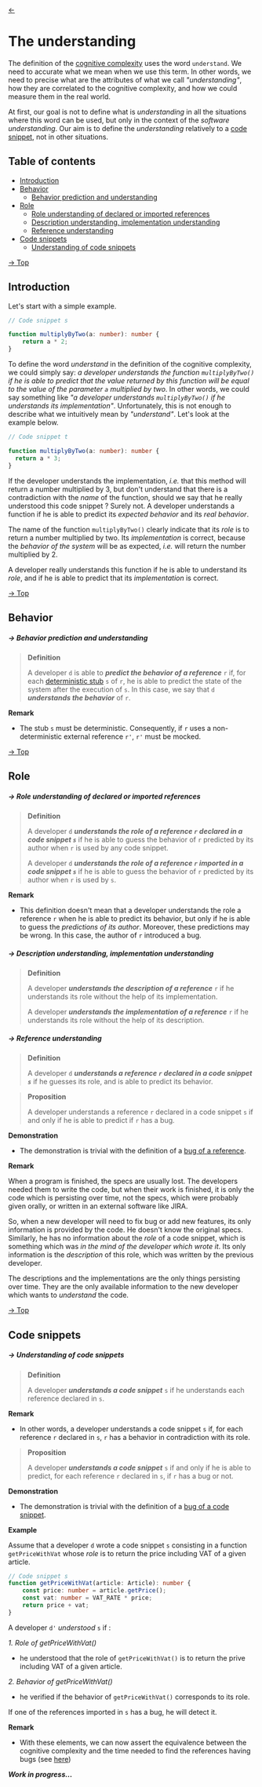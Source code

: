 [<-](README.md)
# The understanding

The definition of the [cognitive complexity](cognitive-complexity.md) uses the word `understand`. We need to accurate what we mean when we use this term. In other words, we need to precise what are the attributes of what we call *"understanding"*, how they are correlated to the cognitive complexity, and how we could measure them in the real world.

At first, our goal is not to define what is *understanding* in all the situations where this word can be used, but only in the context of the *software understanding*. Our aim is to define the *understanding* relatively to a [code snippet](code-snippets.md), not in other situations.

## Table of contents

* [Introduction](#introduction)
* [Behavior](#behavior)
  * [Behavior prediction and understanding](#--behavior-prediction-and-understanding)
* [Role](#role)
  * [Role understanding of declared or imported references](#--role-understanding-of-declared-or-imported-references)
  * [Description understanding, implementation understanding](#--description-understanding-implementation-understanding)
  * [Reference understanding](#--reference-understanding)
* [Code snippets](#code-snippets)
  * [Understanding of code snippets](#--understanding-of-code-snippets)

[-> Top](#the-understanding)
## Introduction

Let's start with a simple example. 

```ts
// Code snippet s

function multiplyByTwo(a: number): number {
	return a * 2;
}
```

To define the word *understand* in the definition of the cognitive complexity, we could simply say: *a developer understands the function `multiplyByTwo()` if he is able to predict that the value returned by this function will be equal to the value of the parameter `a` multiplied by two*. In other words, we could say something like *"a developer understands `multiplyByTwo()` if he understands its implementation"*. Unfortunately, this is not enough to describe what we intuitively mean by *"understand"*. Let's look at the example below.

```ts
// Code snippet t

function multiplyByTwo(a: number): number {
  return a * 3;
}
```

If the developer understands the implementation, *i.e.* that this method will return a number multiplied by 3, but don't understand that there is a contradiction with the *name* of the function, should we say that he really understood this code snippet ? Surely not. A developer understands a function if he is able to predict its *expected behavior* and its *real behavior*.

The name of the function `multiplyByTwo()` clearly indicate that its *role* is to return a number multiplied by two. Its *implementation* is correct, because the *behavior of the system* will be as expected, *i.e.* will return the number multiplied by 2.

A developer really understands this function if he is able to understand its *role*, and if he is able to predict that its *implementation* is correct.  

[-> Top](#the-understanding)
## Behavior

##### -> Behavior prediction and understanding
> **Definition**
>
> A developer `d` is able to ***predict the behavior of a reference*** `r` if, for each [deterministic stub](code-snippets-tmp.md#--deterministic-stub) `s` of `r`, he is able to predict the state of the system after the execution of `s`. In this case, we say that `d` ***understands the behavior*** of `r`.

**Remark**

* The stub `s` must be deterministic. Consequently, if `r` uses a non-deterministic external reference `r'`, `r'` must be mocked.


[-> Top](#the-understanding)
## Role

##### -> Role understanding of declared or imported references
> **Definition**
>
> A developer `d` ***understands the role of a reference `r` declared in a code snippet `s`*** if he is able to guess the behavior of `r` predicted by its author when `r` is used by any code snippet.
>
> A developer `d` ***understands the role of a reference `r` imported in a code snippet `s`*** if he is able to guess the behavior of `r` predicted by its author when `r` is used by `s`.

**Remark**

* This definition doesn't mean that a developer understands the role a reference `r` when he is able to predict its behavior, but only if he is able to guess the *predictions of its author*. Moreover, these predictions may be wrong. In this case, the author of `r` introduced a bug.

##### -> Description understanding, implementation understanding
> **Definition**
>
> A developer ***understands the description of a reference*** `r` if he understands its role without the help of its implementation.
>
> A developer ***understands the implementation of a reference*** `r` if he understands its role without the help of its description.


##### -> Reference understanding
> **Definition**
>
> A developer `d` ***understands a reference `r` declared in a code snippet `s`*** if he guesses its role, and is able to predict its behavior.



> **Proposition**
>
> A developer understands a reference `r` declared in a code snippet `s` if and only if he is able to predict if `r` has a bug.

**Demonstration**

* The demonstration is trivial with the definition of a [bug of a reference](bugs.md#--bug-of-a-reference).

**Remark**

When a program is finished, the specs are usually lost. The developers needed them to write the code, but when their work is finished, it is only the code which is persisting over time, not the specs, which were probably given orally, or written in an external software like JIRA.

So, when a new developer will need to fix bug or add new features, its only information is provided by the code. He doesn't know the original specs. Similarly, he has no information about the *role* of a code snippet, which is something which was *in the mind of the developer which wrote it*. Its only information is the *description* of this role, which was written by the previous developer.

The descriptions and the implementations are the only things persisting over time. They are the only available information to the new developer which wants to *understand* the code.


[-> Top](#the-understanding)
## Code snippets

##### -> Understanding of code snippets
> **Definition**
>
> A developer ***understands a code snippet*** `s` if he understands each reference declared in `s`.

**Remark**

* In other words, a developer understands a code snippet `s` if, for each reference `r` declared in `s`, `r` has a behavior in contradiction with its role.


> **Proposition**
> 
> A developer ***understands a code snippet*** `s` if and only if he is able to predict, for each reference `r` declared in `s`, if `r` has a bug or not.


**Demonstration**

* The demonstration is trivial with the definition of a [bug of a code snippet](bugs.md#--bug-of-a-code-snippet).

[comment]: <> (> **Definition**)

[comment]: <> (>)

[comment]: <> (> A developer ***understands a code snippet*** `s` if :)

[comment]: <> (> 1. he understands the role of each [reference]&#40;code-snippets-tmp.md#references&#41; declared in `s`.)

[comment]: <> (> 2. he understands the role of each reference imported in `s`, in the context of `s`.)

[comment]: <> (> 3. assuming that the imported references of `s` have no bugs, he is able to predict the behavior of each reference declared in `s`.)

**Example**

Assume that a developer `d` wrote a code snippet `s` consisting in a function `getPriceWithVat` whose *role* is to return the price including VAT of a given article.

```ts
// Code snippet s
function getPriceWithVat(article: Article): number {
	const price: number = article.getPrice();
	const vat: number = VAT_RATE * price;
	return price + vat;
}
```

A developer `d'` *understood* `s` if :

*1. Role of getPriceWithVat()*

- he understood that the role of `getPriceWithVat()` is to return the prive including VAT of a given article.
    
*2. Behavior of getPriceWithVat()*

- he verified if the behavior of `getPriceWithVat()` corresponds to its role.
  
If one of the references imported in `s` has a bug, he will detect it.

**Remark**

* With these elements, we can now assert the equivalence between the cognitive complexity and the time needed to find the references having bugs (see [here](cognitive-complexity.md#relation-between-cognitive-complexity-and-debugging))



***Work in progress...***
